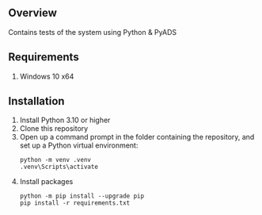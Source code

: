 ## Overview

Contains tests of the system using Python & PyADS

## Requirements

1. Windows 10 x64

## Installation

1. Install Python 3.10 or higher
1. Clone this repository
1. Open up a command prompt in the folder containing the repository, and set up a Python virtual environment:
	```
	python -m venv .venv
	.venv\Scripts\activate
	```
1. Install packages
	```
	python -m pip install --upgrade pip
	pip install -r requirements.txt
	```



